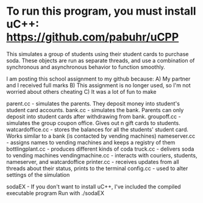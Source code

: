 # To run this program, you must install uC++: https://github.com/pabuhr/uCPP

This simulates a group of students using their student cards to purchase soda.
These objects are run as separate threads, and use a combination of synchronous and asynchronous behavior to function smoothly.

I am posting this school assignment to my github because:
A) My partner and I received full marks
B) This assignment is no longer used, so I'm not worried about others cheating
C) It was a lot of fun to make

parent.cc - simulates the parents. They deposit money into student's student card accounts.
bank.cc - simulates the bank. Parents can only deposit into student cards after withdrawing from bank.
groupoff.cc - simulates the group coupon office. Gives out n gift cards to students.
watcardoffice.cc - stores the balances for all the students' student card. Works similar to a bank (is contacted by vending machines)
nameserver.cc - assigns names to vending machines and keeps a registry of them
bottlingplant.cc - produces different kinds of coda
truck.cc - delivers soda to vending machines
vendingmachine.cc - interacts with couriers, students, nameserver, and watcardoffice
printer.cc - receives updates from all threads about their status, prints to the terminal
config.cc - used to alter settings of the simulation

sodaEX - If you don't want to install uC++, I've included the compiled executable program
Run with ./sodaEX
